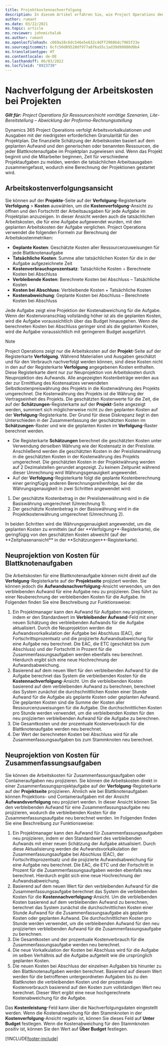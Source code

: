 ```yaml
---
title: Projektkostennachverfolgung
description: In diesem Artikel erfahren Sie, wie Project Operations den Fortschritt anhand der Arbeitskosten und Ausgaben für ein Projekt verfolgt.
author: rumant
ms.date: 03/22/2021
ms.topic: article
ms.reviewer: johnmichalak
ms.author: rumant
ms.openlocfilehash: c069a28c6dc546e5e632c4dff29686dc7965f23e
ms.sourcegitcommit: 6cfc50d89528df977a8f6a55c1ad39d99800d9b4
ms.translationtype: HT
ms.contentlocale: de-DE
ms.lasthandoff: 06/03/2022
ms.locfileid: "8923739"
---
```

# <a name="labor-cost-tracking-on-projects"></a>Nachverfolgung der Arbeitskosten bei Projekten

_**Gilt für:** Project Operations für Ressourcen/nicht vorrätige Szenarien, Lite-Bereitstellung – Abwicklung der Proforma-Rechnungsstellung_

Dynamics 365 Project Operations verfolgt Arbeitsvorkalkulationen und Ausgaben mit der niedrigsten erforderlichen Granularität für den Projektplan. Die finanzielle Schätzung der Arbeitskosten basiert auf dem geplanten Aufwand und den generischen oder benannten Ressourcen, die jeder Blattknotenaufgabe im Projektplan zugewiesen sind. Wenn das Projekt beginnt und die Mitarbeiter beginnen, Zeit für verschiedene Projektaufgaben zu melden, werden die tatsächlichen Arbeitsausgaben zusammengefasst, wodurch eine Berechnung der Projektionen gestartet wird.

## <a name="labor-cost-tracking-view"></a>Arbeitskostenverfolgungsansicht

Sie können auf der **Projekte**-Seite auf der **Verfolgung**-Registerkarte **Verfolgung** > **Kosten** auswählen, um die **Kostenverfolgung**-Ansicht zu öffnen und den Fortschritt der Arbeitsausgaben für jede Aufgabe im Projektplan anzuzeigen. In dieser Ansicht werden auch die tatsächlichen Arbeitskosten, die für eine Aufgabe aufgewendet wurden, mit den geplanten Arbeitskosten der Aufgabe verglichen. Project Operations verwendet die folgenden Formeln zur Berechnung der Arbeitskostenmetriken:

- **Geplante Kosten**: Geschätzte Kosten aller Ressourcenzuweisungen für jede Blattknotenaufgabe
- **Tatsächliche Kosten**: Summe aller tatsächlichen Kosten für die in der Aufgabe aufgezeichnete Zeit
- **Kostenverbrauchsprozentsatz**: Tatsächliche Kosten ÷ Berechnete Kosten bei Abschluss
- **Verbleibende Kosten**: Berechnete Kosten bei Abschluss – Tatsächliche Kosten
- **Kosten bei Abschluss**: Verbleibende Kosten + Tatsächliche Kosten
- **Kostenabweichung**: Geplante Kosten bei Abschluss – Berechnete Kosten bei Abschluss

Jede Aufgabe zeigt eine Projektion der Kostenabweichung für die Aufgabe. Wenn der Kostenvoranschlag vollständig höher ist als die geplanten Kosten, wird die Aufgabe voraussichtlich über das Budget hinausgehen. Wenn die berechneten Kosten bei Abschluss geringer sind als die geplanten Kosten, wird die Aufgabe voraussichtlich mit geringerem Budget ausgeführt.

>[!NOTE]
> Project Operations zeigt nur die Arbeitskosten auf der **Projekt**-Seite auf der Registerkarte **Verfolgung**. Während Materialien und Ausgaben geschätzt und für den Verbrauch nachverfolgt werden können, sind diese Kosten nicht in den auf der Registerkarte **Verfolgung** angegebenen Kosten enthalten. Diese Registerkarte dient nur zur Neuprojektion von Arbeitskosten durch Neuprojektion des Aufwands.
Alle angezeigten Kostenbeträge werden aus der zur Ermittlung des Kostensatzes verwendeten Selbstkostenpreiswährung des Projekts in die Kostenwährung des Projekts umgerechnet. Die Kostenwährung des Projekts ist die Währung der Vertragseinheit des Projekts. Die geschätzten Kostenwerte für die Zeit, die auf der **Schätzungen**-Registerkarte auf der **Projekt**-Seite angezeigt werden, summiert sich möglicherweise nicht zu den geplanten Kosten auf der **Verfolgung**-Registerkarte. Der Grund für diese Diskrepanz liegt in den Unterschieden in der Zusammenfassung der geschätzten Kosten im **Schätzungen**-Raster und wie die geplanten Kosten im **Verfolgung**-Raster berechnet werden. 
>
> - Die Registerkarte **Schätzungen** berechnet die geschätzten Kosten unter Verwendung derselben Währung wie der Kostensatz in der Preisliste. Anschließend werden die geschätzten Kosten in der Preislistenwährung in die geschätzten Kosten in der Kostenwährung des Projekts umgerechnet. Die geschätzten Kosten in der Projektwährung werden auf 2 Dezimalstellen gerundet angezeigt. Zu keinem Zeitpunkt während dieser Umrechnung wird Währungsgenauigkeit angewendet. 
> - Auf der **Verfolgung**-Registerkarte folgt die geplante Kostenberechnung einer geringfügig anderen Berechnungsreihenfolge, bei der die Währungsgenauigkeit in zwei Schritten angewendet wird: 
   ><ol>
   ><li>Der geschätzte Kostenbetrag in der Preislistenwährung wird in die Basiswährung umgerechnet (Umrechnung 1).</li>
   ><li>Der geschätzte Kostenbetrag in der Basiswährung wird in die Projektkostenwährung umgerechnet (Umrechnung 2). </li>
   ></ol>
   >In beiden Schritten wird die Währungsgenauigkeit angewendet, um die geplanten Kosten zu ermitteln (auf der **Verfolgung**-Registerkarte), die geringfügig von den geschätzten Kosten abweicht (auf der **Zeitphasenansicht** in der **Schätzungen**-Registerkarte). 
   
## <a name="reprojecting-costs-on-leaf-node-tasks"></a>Neuprojektion von Kosten für Blattknotenaufgaben

Die Arbeitskosten für eine Blattknotenaufgabe können nicht direkt auf die **Verfolgung**-Registerkarte auf der **Projektseite** projiziert werden. Sie können jedoch die **Aufwandsnachverfolgung**-Ansicht verwenden, um den verbleibenden Aufwand für eine Aufgabe neu zu projizieren. Dies führt zu einer Neuberechnung der verbleibenden Kosten für die Aufgabe. Im Folgenden finden Sie eine Beschreibung zur Funktionsweise:

1. Ein Projektmanager kann den Aufwand für Aufgaben neu projizieren, indem er den Standardwert im **Verbleibender Aufwand**-Feld mit einer neuen Schätzung des verbleibenden Aufwands für die Aufgabe aktualisiert. Durch die Neuprojektion werden die Aufwandsvorkalkulation der Aufgabe bei Abschluss (EAC), der Fortschrittsprozentsatz und die projizierte Aufwandsabweichung für eine Aufgabe neu berechnet. Die EAC, die ETC (geschätzt bis zum Abschluss) und der Fortschritt in Prozent für die Zusammenfassungsaufgaben werden ebenfalls neu berechnet. Hierdurch ergibt sich eine neue Hochrechnung der Aufwandsabweichung.
2. Basierend auf dem neuen Wert für den verbleibenden Aufwand für die Aufgabe berechnet das System die verbleibenden Kosten für die **Kostennachverfolgung**-Ansicht. Um die verbleibenden Kosten basierend auf dem verbleibenden Aufwand zu berechnen, berechnet das System zunächst die durchschnittlichen Kosten einer Stunde Aufwand für die Aufgabe als geplante Kosten oder geplanten Aufwand. Die geplanten Kosten sind die Summe der Kosten aller Ressourcenzuweisungen für die Aufgabe. Die durchschnittlichen Kosten pro Stunde werden verwendet, um die verbleibenden Kosten für den neu projizierten verbleibenden Aufwand für die Aufgabe zu berechnen.
3. Die Gesamtkosten und der prozentuale Kostenverbrauch für die Blattknotenaufgabe werden neu berechnet.
4. Der Wert der berechneten Kosten bei Abschluss wird für alle Zusammenfassungsaufgaben bis zum Stammknoten neu berechnet.

## <a name="reprojecting-costs-on-summary-tasks"></a>Neuprojektion von Kosten für Zusammenfassungsaufgaben

Sie können die Arbeitskosten für Zusammenfassungsaufgaben oder Containeraufgaben neu projizieren. Sie können die Arbeitskosten direkt in einer Zusammenfassungsprojektaufgabe auf der **Verfolgung**-Registerkarte auf der **Projektseite** projizieren. Ähnlich wie bei Blattknotenaufgaben können Projektions- und Containeraufgaben mit der Ansicht **Aufwandsverfolgung** neu projiziert werden. In dieser Ansicht können Sie den verbleibenden Aufwand für eine Zusammenfassungsaufgabe neu projizieren, wodurch die verbleibenden Kosten für die Zusammenfassungsaufgabe neu berechnet werden. Im Folgenden finden Sie eine Beschreibung zur Funktionsweise:

1. Ein Projektmanager kann den Aufwand für Zusammenfassungsaufgaben neu projizieren, indem er den Standardwert des verbleibenden Aufwands mit einer neuen Schätzung der Aufgabe aktualisiert. Durch diese Aktualisierung werden die Aufwandsvorkalkulation der Zusammenfassungsaufgabe bei Abschluss (EAC), der Fortschrittsprozentsatz und die projizierte Aufwandsabweichung für eine Aufgabe neu berechnet. Die EAC, die ETC und der Fortschritt in Prozent für die Zusammenfassungsaufgaben werden ebenfalls neu berechnet. Hierdurch ergibt sich eine neue Hochrechnung der Aufwandsabweichung.
2. Basierend auf dem neuen Wert für den verbleibenden Aufwand für die Zusammenfassungsaufgabe berechnet das System die verbleibenden Kosten für die **Kostennachverfolgung**-Ansicht. Um die verbleibenden Kosten basierend auf dem verbleibenden Aufwand zu berechnen, berechnet das System zunächst die durchschnittlichen Kosten einer Stunde Aufwand für die Zusammenfassungsaufgabe als geplante Kosten oder geplanten Aufwand. Die durchschnittlichen Kosten pro Stunde werden verwendet, um die verbleibenden Aufwand für den neu projizierten verbleibenden Aufwand für die Zusammenfassungsaufgabe zu berechnen.
3. Die Gesamtkosten und der prozentuale Kostenverbrauch für die Zusammenfassungsaufgabe werden neu berechnet.
4. Die neue Vorkalkulation der Kosten bei Abschluss wird für die Aufgabe im selben Verhältnis auf die Aufgabe aufgeteilt wie die ursprünglich geplanten Kosten.
5. Die neuen Kosten bei Abschluss der einzelnen Aufgaben bis hinunter zu den Blattknotenaufgaben werden berechnet. Basierend auf diesem Wert werden für die betroffenen untergeordneten Aufgaben bis zu den Blattknoten die verbleibenden Kosten und der prozentuale Kostenverbrauch basierend auf den Kosten zum vollständigen Wert neu berechnet. Dieser Wert ergibt eine neue hochgerechnete Kostenabweichung für die Aufgabe. 


Das **Kostenleistung**-Feld kann über die Nachverfolgungsdaten eingestellt werden. Wenn die Kostenabweichung für den Stammknoten in der **Kostenverfolgung**-Ansicht negativ ist, können Sie dieses Feld auf **Unter Budget** festlegen. Wenn die Kostenabweichung für den Stammknoten positiv ist, können Sie den Wert auf **Über Budget** festlegen.


[!INCLUDE[footer-include](../includes/footer-banner.md)]
